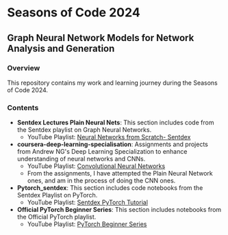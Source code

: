 # Seasons of Code 2024

## Graph Neural Network Models for Network Analysis and Generation

### Overview

This repository contains my work and learning journey during the Seasons of Code 2024.

### Contents

- **Sentdex Lectures Plain Neural Nets**: This section includes code from the Sentdex playlist on Graph Neural Networks.
  - YouTube Playlist: [Neural Networks from Scratch- Sentdex](https://www.youtube.com/watch?v=Wo5dMEP_BbI&list=PLQVvvaa0QuDcjD5BAw2DxE6OF2tius3V3)
- **coursera-deep-learning-specialisation**: Assignments and projects from Andrew NG's Deep Learning Specialization to enhance understanding of neural networks and CNNs.
  - YouTube Playlist: [Convolutional Neural Networks](https://www.youtube.com/playlist?list=PLkDaE6sCZn6Gl29AoE31iwdVwSG-KnDzF)
  - From the assignments, I have attempted the Plain Neural Network ones, and am in the process of doing the CNN ones. 
- **Pytorch_sentdex**: This section includes code notebooks from the Sentdex Playlist on PyTorch.
  - YouTube Playlist: [Sentdex PyTorch Tutorial](https://youtube.com/playlist?list=PLQVvvaa0QuDdeMyHEYc0gxFpYwHY2Qfdh&si=z0dxdXu4qBneuiZ9)
- **Official PyTorch Beginner Series**: This section includes notebooks from the Official PyTorch playlist.
  - YouTube Playlist: [PyTorch Beginner Series](https://youtube.com/playlist?list=PLQVvvaa0QuDdeMyHEYc0gxFpYwHY2Qfdh&si=z0dxdXu4qBneuiZ9) 
